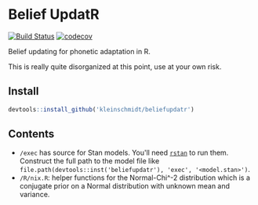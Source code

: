# Belief UpdatR

[![Build Status](https://travis-ci.org/kleinschmidt/beliefupdatr.svg?branch=master)](https://travis-ci.org/kleinschmidt/beliefupdatr)
[![codecov](https://codecov.io/gh/kleinschmidt/beliefupdatr/branch/master/graph/badge.svg)](https://codecov.io/gh/kleinschmidt/beliefupdatr)


Belief updating for phonetic adaptation in R.

This is really quite disorganized at this point, use at your own risk.

## Install

```r
devtools::install_github('kleinschmidt/beliefupdatr')
```

## Contents

* `/exec` has source for Stan models. You'll need [`rstan`](http://mc-stan.org/interfaces/rstan) to run them. Construct the full path to the model file like `file.path(devtools::inst('beliefupdatr'), 'exec', '<model.stan>')`.
* `/R/nix.R`: helper functions for the Normal-Chi^-2 distribution which is a conjugate prior on a Normal distribution with unknown mean and variance.

